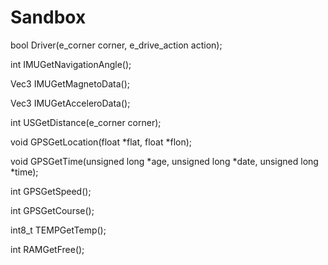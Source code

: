# Sandbox

bool	Driver(e_corner corner, e_drive_action action);

int		IMUGetNavigationAngle();

Vec3	IMUGetMagnetoData();

Vec3	IMUGetAcceleroData();

int		USGetDistance(e_corner corner);

void	GPSGetLocation(float *flat, float *flon);

void	GPSGetTime(unsigned long *age, unsigned long *date, unsigned long *time);

int		GPSGetSpeed();

int		GPSGetCourse();

int8_t	TEMPGetTemp();

int		RAMGetFree();

